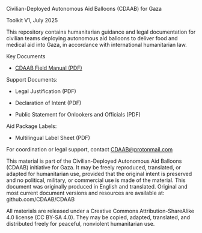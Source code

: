 Civilian-Deployed Autonomous Aid Balloons (CDAAB) for Gaza

Toolkit V1, July 2025

This repository contains  humanitarian guidance and legal documentation for civilian teams deploying autonomous aid balloons to deliver food and medical aid into Gaza, in accordance with international humanitarian law.



Key Documents
- [CDAAB Field Manual (PDF)](file:///C:/Users/saman/OneDrive/Desktop/Field_Manual_forCDAAB-ENGv0.pdf)


Support Documents:


- Legal Justification (PDF) 


- Declaration of Intent (PDF) 


- Public Statement for Onlookers and Officials (PDF) 


Aid Package Labels:


- Multilingual Label Sheet (PDF) 


For coordination or legal support, contact CDAAB@protonmail.com



This material is part of the Civilian-Deployed Autonomous Aid Balloons (CDAAB) initiative for Gaza. It may be freely reproduced,
translated, or adapted for humanitarian use, provided that the original intent is preserved and no political, military, or commercial use is
made of the material. This document was originally produced in English and translated. Original and most current document versions and
resources are available at: github.com/CDAAB/CDAAB


All materials are released under a Creative Commons Attribution-ShareAlike 4.0 license (CC BY-SA 4.0). They may be copied, adapted, translated, and distributed freely for peaceful, nonviolent humanitarian use.
